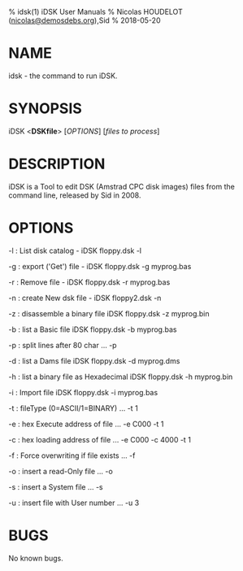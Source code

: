 % idsk(1) iDSK User Manuals
% Nicolas HOUDELOT (nicolas@demosdebs.org),Sid
% 2018-05-20

# NAME
idsk - the command to run iDSK.

# SYNOPSIS
iDSK <**DSKfile**> [*OPTIONS*] [*files to process*]

# DESCRIPTION
iDSK is a Tool to edit DSK (Amstrad CPC disk images) files from the command  line, released by Sid in 2008.

# OPTIONS
\-l
 : List disk catalog - iDSK floppy.dsk -l

\-g
 : export ('Get') file - iDSK floppy.dsk -g myprog.bas
 
\-r
: Remove file - iDSK floppy.dsk -r myprog.bas

\-n
: create New dsk file - iDSK floppy2.dsk -n

\-z
: disassemble a binary file         iDSK floppy.dsk -z myprog.bin

\-b
: list a Basic file                 iDSK floppy.dsk -b myprog.bas

\-p
: split lines after 80 char             ... -p

\-d
: list a Dams file                  iDSK floppy.dsk -d myprog.dms

\-h
: list a binary file as Hexadecimal iDSK floppy.dsk -h myprog.bin

\-i
: Import file                       iDSK floppy.dsk -i myprog.bas

\-t
: fileType (0=ASCII/1=BINARY)           ... -t 1

\-e
: hex Execute address of file           ... -e C000 -t 1

\-c
 : hex loading address of file           ... -e C000 -c 4000 -t 1
 
\-f
 : Force overwriting if file exists      ... -f
 
\-o
 : insert a read-Only file               ... -o
 
\-s
 : insert a System file                  ... -s
  
\-u
 : insert file with User number          ... -u 3

# BUGS
No known bugs.

